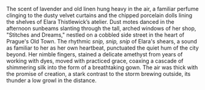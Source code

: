 The scent of lavender and old linen hung heavy in the air, a familiar perfume clinging to the dusty velvet curtains and the chipped porcelain dolls lining the shelves of  Elara Thistlewick’s atelier. Dust motes danced in the afternoon sunbeams slanting through the tall, arched windows of her shop, "Stitches and Dreams," nestled on a cobbled side street in the heart of Prague's Old Town.  The rhythmic *snip, snip, snip* of Elara's shears, a sound as familiar to her as her own heartbeat, punctuated the quiet hum of the city beyond.  Her nimble fingers, stained a delicate amethyst from years of working with dyes, moved with practiced grace, coaxing a cascade of shimmering silk into the form of a breathtaking gown.  The air was thick with the promise of creation, a stark contrast to the storm brewing outside, its thunder a low growl in the distance.
